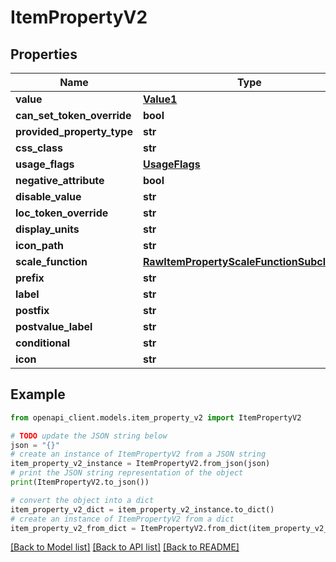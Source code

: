 # ItemPropertyV2


## Properties

Name | Type | Description | Notes
------------ | ------------- | ------------- | -------------
**value** | [**Value1**](Value1.md) |  | [optional] 
**can_set_token_override** | **bool** |  | [optional] 
**provided_property_type** | **str** |  | [optional] 
**css_class** | **str** |  | [optional] 
**usage_flags** | [**UsageFlags**](UsageFlags.md) |  | [optional] 
**negative_attribute** | **bool** |  | [optional] 
**disable_value** | **str** |  | [optional] 
**loc_token_override** | **str** |  | [optional] 
**display_units** | **str** |  | [optional] 
**icon_path** | **str** |  | [optional] 
**scale_function** | [**RawItemPropertyScaleFunctionSubclassV2**](RawItemPropertyScaleFunctionSubclassV2.md) |  | [optional] 
**prefix** | **str** |  | [optional] 
**label** | **str** |  | [optional] 
**postfix** | **str** |  | [optional] 
**postvalue_label** | **str** |  | [optional] 
**conditional** | **str** |  | [optional] 
**icon** | **str** |  | [optional] 

## Example

```python
from openapi_client.models.item_property_v2 import ItemPropertyV2

# TODO update the JSON string below
json = "{}"
# create an instance of ItemPropertyV2 from a JSON string
item_property_v2_instance = ItemPropertyV2.from_json(json)
# print the JSON string representation of the object
print(ItemPropertyV2.to_json())

# convert the object into a dict
item_property_v2_dict = item_property_v2_instance.to_dict()
# create an instance of ItemPropertyV2 from a dict
item_property_v2_from_dict = ItemPropertyV2.from_dict(item_property_v2_dict)
```
[[Back to Model list]](../README.md#documentation-for-models) [[Back to API list]](../README.md#documentation-for-api-endpoints) [[Back to README]](../README.md)



